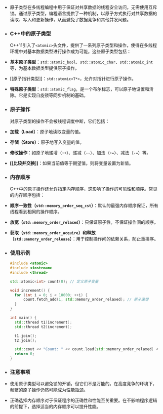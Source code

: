 - 原子类型在多线程编程中用于保证对共享数据的线程安全访问，无需使用互斥锁。通过原子类型，编程语言提供了一种机制，以原子方式执行对共享数据的读取、写入和更新操作，从而避免了数据竞争和其他并发问题。
- ### C++中的原子类型
  
  C++11引入了`<atomic>`头文件，提供了一系列原子类型和操作，使得在多线程环境中对基本数据类型进行操作成为可能。这些原子类型包括：
- **基本原子类型**：`std::atomic_bool`、`std::atomic_char`、`std::atomic_int`等，为基本数据类型提供原子操作。
- [[原子指针类型]]：`std::atomic<T*>`，允许对指针进行原子操作。
- **特殊原子类型**：`std::atomic_flag`，是一个布尔标志，可以原子地设置和清除。它是实现自旋锁等同步机制的基础。
- ### 原子操作
  
  对原子类型的操作不会被线程调度中断，它们包括：
- **加载（Load）**：原子地读取变量的值。
- **存储（Store）**：原子地写入变量的值。
- **修改操作**：如原子地递增（`++`）、递减（`--`）、加法（`+=`）、减法（`-=`）等。
- **[[比较并交换]]**：如果当前值等于期望值，则将变量设置为新值。
- ### 内存顺序
  
  C++中的原子操作还允许指定内存顺序，这影响了操作的可见性和顺序。常见的内存顺序包括：
- **顺序一致性（`std::memory_order_seq_cst`）**：默认的最强内存顺序保证，所有线程看到相同的操作顺序。
- **放宽（`std::memory_order_relaxed`）**：只保证原子性，不保证操作间的顺序。
- **获取（`std::memory_order_acquire`）**和**释放（`std::memory_order_release`）**：用于控制操作间的依赖关系，防止重排序。
- ### 使用示例
  
  ```cpp
  #include <atomic>
  #include <iostream>
  #include <thread>
  
  std::atomic<int> count(0); // 定义原子变量
  
  void increment() {
    for (int i = 0; i < 10000; ++i) {
        count.fetch_add(1, std::memory_order_relaxed); // 原子递增
    }
  }
  
  int main() {
    std::thread t1(increment);
    std::thread t2(increment);
  
    t1.join();
    t2.join();
  
    std::cout << "Count: " << count.load(std::memory_order_relaxed) << std::endl;
    return 0;
  }
  ```
- ### 注意事项
- 使用原子类型可以避免锁的开销，但它们不是万能的。在高度竞争的环境下，频繁的原子操作仍然可能成为性能瓶颈。
- 正确选择内存顺序对于保证程序的正确性和性能至关重要。在不影响程序逻辑的前提下，选择适当的内存顺序可以提升性能。